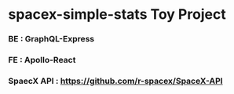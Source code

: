 # spacex-simple-stats Toy Project

### BE : GraphQL-Express
### FE : Apollo-React
### SpaecX API : https://github.com/r-spacex/SpaceX-API
